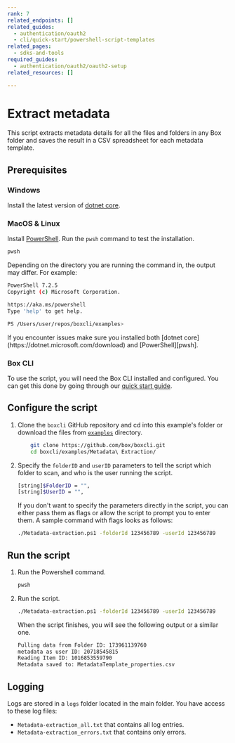 ```yaml
---
rank: 7
related_endpoints: []
related_guides:
  - authentication/oauth2
  - cli/quick-start/powershell-script-templates
related_pages:
  - sdks-and-tools
required_guides:
  - authentication/oauth2/oauth2-setup
related_resources: []

---
```

# Extract metadata

This script extracts metadata details for all the
files and folders in any Box folder and
saves the result in a CSV spreadsheet for
each metadata template.

## Prerequisites

### Windows

Install the latest version of [dotnet core](https://dotnet.microsoft.com/download).

### MacOS & Linux

Install [PowerShell][pwsh]. Run the `pwsh` command to test the installation.

```bash
pwsh
```

Depending on the directory you are
running the command in, the output may differ.
For example:

```bash
PowerShell 7.2.5
Copyright (c) Microsoft Corporation.

https://aka.ms/powershell
Type 'help' to get help.

PS /Users/user/repos/boxcli/examples>
```

<Message>
If you encounter issues make sure you installed both
[dotnet core](https://dotnet.microsoft.com/download) and
[PowerShell][pwsh].
</Message>

### Box CLI

To use the script, you will need the Box CLI
installed and configured. You can get this done by going through
our [quick start guide][quickstart].

## Configure the script

1. Clone the `boxcli` GitHub repository and cd into this example's folder or download the files from [`examples`][examples] directory.

    ```bash
        git clone https://github.com/box/boxcli.git
        cd boxcli/examples/Metadata\ Extraction/
    ```

2. Specify the `folderID` and `userID` parameters to tell the script which folder to scan, and who is the user running the script.

    ```bash
    [string]$FolderID = "",
    [string]$UserID = "",
    ```

    If you don't want to specify the parameters directly in the script,
    you can either pass them as flags or allow the script
    to prompt you to enter them. A sample command with flags looks as follows:

    ```bash
    ./Metadata-extraction.ps1 -folderId 123456789 -userId 123456789
    ```

## Run the script

1. Run the Powershell command.

    ```bash
    pwsh
    ```

2. Run the script.

    ```bash
    ./Metadata-extraction.ps1 -folderId 123456789 -userId 123456789
    ```

    When the script finishes, you will see the following
    output or a similar one.

    ```bash
    Pulling data from Folder ID: 173961139760
    metadata as user ID: 20718545815
    Reading Item ID: 1016853559790
    Metadata saved to: MetadataTemplate_properties.csv
    ```

## Logging

Logs are stored in a `logs` folder located in the main folder.
You have access to these log files:

* `Metadata-extraction_all.txt` that contains all log entries.
* `Metadata-extraction_errors.txt` that contains only errors.

[scripts]: https://github.com/box/boxcli/tree/main/examples
[pwsh]: https://docs.microsoft.com/en-us/powershell/scripting/install/installing-powershell?view=powershell-7.2
[quickstart]: g://cli/quick-start/create-oauth-app/
[console]: https://app.box.com/developers/console
[auth]: g://authentication/oauth2/oauth2-setup
[examples]:https://github.com/box/boxcli/tree/main/examples/Metadata%20Extraction